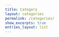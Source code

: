 ```yaml
---
title: Category
layout: categories
permalink: /categories/
show_excerpts: true
entries_layout: list
---
```

